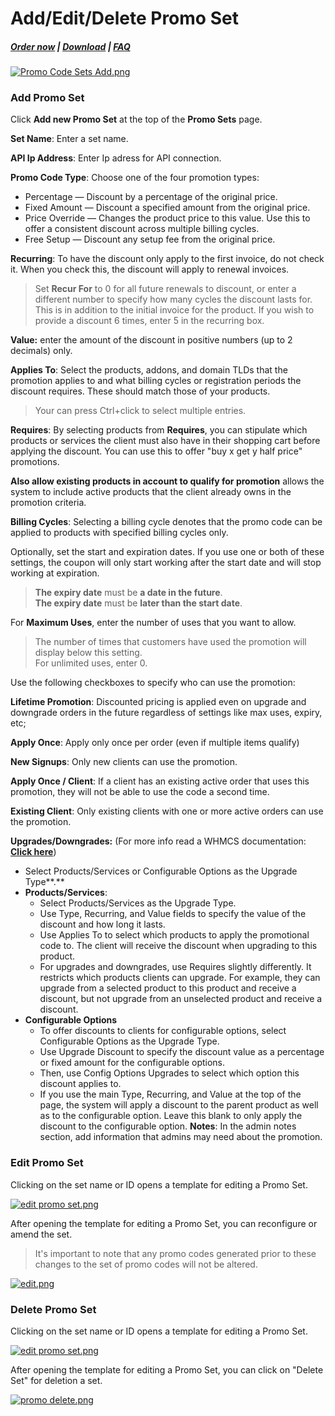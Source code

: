 # Add/Edit/Delete Promo Set

#####  [Order now](https://puqcloud.com/whmcs-addon-puq-customization.php) | [Download](https://download.puqcloud.com/WHMCS/addons/PUQ-Customization/) | [FAQ](https://faq.puqcloud.com/)

[![Promo Code Sets Add.png](https://doc.puq.info/uploads/images/gallery/2024-01/scaled-1680-/promo-code-sets-add.png)](https://doc.puq.info/uploads/images/gallery/2024-01/promo-code-sets-add.png)

### Add Promo Set

Click **Add new Promo Set** at the top of the **Promo Sets** page.

**Set Name**: Enter a set name.

**API Ip Address**: Enter Ip adress for API connection.

**Promo Code Type**: Choose one of the four promotion types:

- Percentage — Discount by a percentage of the original price.
- Fixed Amount — Discount a specified amount from the original price.
- Price Override — Changes the product price to this value. Use this to offer a consistent discount across multiple billing cycles.
- Free Setup — Discount any setup fee from the original price.

**Recurring**: To have the discount only apply to the first invoice, do not check it. When you check this, the discount will apply to renewal invoices.

>Set **Recur For** to 0 for all future renewals to discount, or enter a different number to specify how many cycles the discount lasts for. This is in addition to the initial invoice for the product. If you wish to provide a discount 6 times, enter 5 in the recurring box.

**Value:** enter the amount of the discount in positive numbers (up to 2 decimals) only.

**Applies To**: Select the products, addons, and domain TLDs that the promotion applies to and what billing cycles or registration periods the discount requires. These should match those of your products.

>Your can press Ctrl+click to select multiple entries.

**Requires**: By selecting products from **Requires**, you can stipulate which products or services the client must also have in their shopping cart before applying the discount. You can use this to offer "buy x get y half price" promotions.

**Also allow existing products in account to qualify for promotion** allows the system to include active products that the client already owns in the promotion criteria.

**Billing Cycles**: Selecting a billing cycle denotes that the promo code can be applied to products with specified billing cycles only.

Optionally, set the start and expiration dates. If you use one or both of these settings, the coupon will only start working after the start date and will stop working at expiration.

>**The expiry date** must be **a date in the future**.  
>**The expiry date** must be **later than the start date**.

For **Maximum Uses**, enter the number of uses that you want to allow.

>The number of times that customers have used the promotion will display below this setting.  
For unlimited uses, enter 0.

Use the following checkboxes to specify who can use the promotion:

**Lifetime Promotion**: Discounted pricing is applied even on upgrade and downgrade orders in the future regardless of settings like max uses, expiry, etc;

**Apply Once**: Apply only once per order (even if multiple items qualify)

**New Signups**: Only new clients can use the promotion.

**Apply Once / Client**: If a client has an existing active order that uses this promotion, they will not be able to use the code a second time.

**Existing Client**: Only existing clients with one or more active orders can use the promotion.

**Upgrades/Downgrades:** (For more info read a WHMCS documentation: **[Click here](https://docs.whmcs.com/Promotions#Upgrades.2FDowngrades:~:text=time%20to%20qualify.-,Upgrades/Downgrades,-When%20you%20check)**)

- Select Products/Services or Configurable Options as the Upgrade Type**.**
- **Products/Services**:
    - Select Products/Services as the Upgrade Type.
    - Use Type, Recurring, and Value fields to specify the value of the discount and how long it lasts.
    - Use Applies To to select which products to apply the promotional code to. The client will receive the discount when upgrading to this product.
    - For upgrades and downgrades, use Requires slightly differently. It restricts which products clients can upgrade. For example, they can upgrade from a selected product to this product and receive a discount, but not upgrade from an unselected product and receive a discount.
- **Configurable Options**
    - To offer discounts to clients for configurable options, select Configurable Options as the Upgrade Type.
    - Use Upgrade Discount to specify the discount value as a percentage or fixed amount for the configurable options.
    - Then, use Config Options Upgrades to select which option this discount applies to.
    - If you use the main Type, Recurring, and Value at the top of the page, the system will apply a discount to the parent product as well as to the configurable option. Leave this blank to only apply the discount to the configurable option.
**Notes**: In the admin notes section, add information that admins may need about the promotion.

### Edit Promo Set

Clicking on the set name or ID opens a template for editing a Promo Set.

[![edit promo set.png](https://doc.puq.info/uploads/images/gallery/2024-01/scaled-1680-/edit-promo-set.png)](https://doc.puq.info/uploads/images/gallery/2024-01/edit-promo-set.png)

After opening the template for editing a Promo Set, you can reconfigure or amend the set.

>It's important to note that any promo codes generated prior to these changes to the set of promo codes will not be altered.

[![edit.png](https://doc.puq.info/uploads/images/gallery/2024-01/scaled-1680-/RrLedit.png)](https://doc.puq.info/uploads/images/gallery/2024-01/RrLedit.png)

### Delete Promo Set

Clicking on the set name or ID opens a template for editing a Promo Set.

[![edit promo set.png](https://doc.puq.info/uploads/images/gallery/2024-01/scaled-1680-/edit-promo-set.png)](https://doc.puq.info/uploads/images/gallery/2024-01/edit-promo-set.png)

After opening the template for editing a Promo Set, you can click on "Delete Set" for deletion a set.

[![promo delete.png](https://doc.puq.info/uploads/images/gallery/2024-01/scaled-1680-/promo-delete.png)](https://doc.puq.info/uploads/images/gallery/2024-01/promo-delete.png)